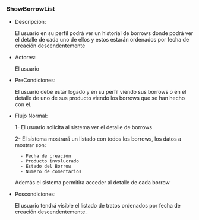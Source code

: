 ### ShowBorrowList

* Descripción:

    El usuario en su perfil podrá ver un historial de borrows donde podrá ver el detalle de cada uno de ellos y estos estarán ordenados por fecha de creación descendentemente

* Actores:

    El usuario

* PreCondiciones:

    El usuario debe estar logado y en su perfil viendo sus borrows o en el detalle de uno de sus producto viendo los borrows que se han hecho con el.

* Flujo Normal:

    1- El usuario solicita al sistema ver el detalle de borrows
    
    2- El sistema mostrará un listado con todos los borrows, los datos a mostrar son:

        - Fecha de creación
        - Producto involucrado
        - Estado del Borrow
        - Numero de comentarios

    Además el sistema permitira acceder al detalle de cada borrow

* Poscondiciones:

    El usuario tendrá visible el listado de tratos ordenados por fecha de creación descendentemente.
